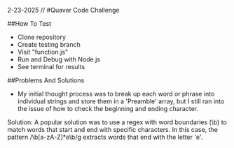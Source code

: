 2-23-2025 // #Quaver Code Challenge


##How To Test
 - Clone repository
 - Create testing branch
 - Visit "function.js"
 - Run and Debug with Node.js
 - See terminal for results


 ##Problems And Solutions

 - My initial thought process was to break up each word or phrase into individual strings and store them in a 'Preamble' array, but I still ran into the issue of how to check the beginning and ending character.

Solution: A popular solution was to use a regex with word boundaries (\b) to match words that start and end with specific characters. In this case, the pattern /\b[a-zA-Z]*e\b/g extracts words that end with the letter 'e'.
